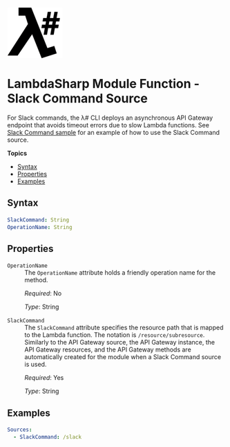 ![λ#](LambdaSharp_v2_small.png)

# LambdaSharp Module Function - Slack Command Source

For Slack commands, the λ# CLI deploys an asynchronous API Gateway endpoint that avoids timeout errors due to slow Lambda functions. See [Slack Command sample](../Samples/SlackCommandSample/) for an example of how to use the Slack Command source.

__Topics__
* [Syntax](#syntax)
* [Properties](#properties)
* [Examples](#examples)

## Syntax

```yaml
SlackCommand: String
OperationName: String
```

## Properties

<dl>

<dt><code>OperationName</code></dt>
<dd>
The <code>OperationName</code> attribute holds a friendly operation name for the method.

<i>Required</i>: No

<i>Type</i>: String
</dd>

<dt><code>SlackCommand</code></dt>
<dd>
The <code>SlackCommand</code> attribute specifies the resource path that is mapped to the Lambda function. The notation is <span style="white-space: nowrap"><code>/resource/subresource</code></span>. Similarly to the API Gateway source, the API Gateway instance, the API Gateway resources, and the API Gateway methods are automatically created for the module when a Slack Command source is used.

<i>Required</i>: Yes

<i>Type</i>: String
</dd>

</dl>

## Examples

```yaml
Sources:
  - SlackCommand: /slack
```
